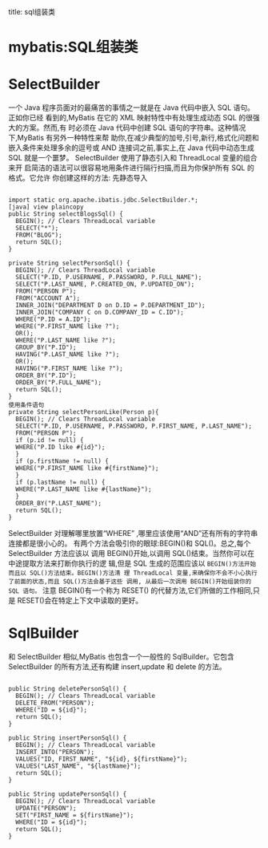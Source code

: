 title: sql组装类 

#  mybatis:SQL组装类 

#  SelectBuilder 

一个 Java 程序员面对的最痛苦的事情之一就是在 Java 代码中嵌入 SQL 语句。 正如你已经 看到的,MyBatis 在它的 XML 映射特性中有处理生成动态 SQL 的很强大的方案。然而,有 时必须在 Java 代码中创建 SQL 语句的字符串。这种情况下,MyBatis 有另外一种特性来帮 助你,在减少典型的加号,引号,新行,格式化问题和嵌入条件来处理多余的逗号或 AND 连接词之前,事实上,在 Java 代码中动态生成 SQL 就是一个噩梦。
SelectBuilder 使用了静态引入和 ThreadLocal 变量的组合来开 启简洁的语法可以很容易地用条件进行隔行扫描,而且为你保护所有 SQL 的格式。它允许 你创建这样的方法:
先静态导入
```

import static org.apache.ibatis.jdbc.SelectBuilder.*;  
[java] view plaincopy
public String selectBlogsSql() {  
  BEGIN(); // Clears ThreadLocal variable  
  SELECT("*");  
  FROM("BLOG");  
  return SQL();  
}  

private String selectPersonSql() {  
  BEGIN(); // Clears ThreadLocal variable  
  SELECT("P.ID, P.USERNAME, P.PASSWORD, P.FULL_NAME");  
  SELECT("P.LAST_NAME, P.CREATED_ON, P.UPDATED_ON");  
  FROM("PERSON P");  
  FROM("ACCOUNT A");  
  INNER_JOIN("DEPARTMENT D on D.ID = P.DEPARTMENT_ID");  
  INNER_JOIN("COMPANY C on D.COMPANY_ID = C.ID");  
  WHERE("P.ID = A.ID");  
  WHERE("P.FIRST_NAME like ?");  
  OR();  
  WHERE("P.LAST_NAME like ?");  
  GROUP_BY("P.ID");  
  HAVING("P.LAST_NAME like ?");  
  OR();  
  HAVING("P.FIRST_NAME like ?");  
  ORDER_BY("P.ID");  
  ORDER_BY("P.FULL_NAME");  
  return SQL();  
}  
使用条件语句
private String selectPersonLike(Person p){  
  BEGIN(); // Clears ThreadLocal variable  
  SELECT("P.ID, P.USERNAME, P.PASSWORD, P.FIRST_NAME, P.LAST_NAME");  
  FROM("PERSON P");  
  if (p.id != null) {  
  WHERE("P.ID like #{id}");  
  }  
  if (p.firstName != null) {  
  WHERE("P.FIRST_NAME like #{firstName}");  
  }  
  if (p.lastName != null) {  
  WHERE("P.LAST_NAME like #{lastName}");  
  }  
  ORDER_BY("P.LAST_NAME");  
  return SQL();  
}  

```
SelectBuilder 对理解哪里放置“WHERE” ,哪里应该使用“AND”还有所有的字符串 连接都是很小心的。
有两个方法会吸引你的眼球:BEGIN()和 SQL()。总之,每个 SelectBuilder 方法应该以 调用 BEGIN()开始,以调用 SQL()结束。当然你可以在中途提取方法来打断你执行的逻 辑,但是 SQL 生成的范围应该以 ` BEGIN()方法开始而且以 SQL()方法结束。BEGIN()方法清 理 ThreadLocal 变量,来确保你不会不小心执行了前面的状态,而且 SQL()方法会基于这些 调用, 从最后一次调用 BEGIN()开始组装你的 SQL 语句。 ` 注意 BEGIN()有一个称为 RESET() 的代替方法,它们所做的工作相同,只是 RESET()会在特定上下文中读取的更好。

#  SqlBuilder 

和 SelectBuilder 相似,MyBatis 也包含一个一般性的 SqlBuilder。它包含 SelectBuilder 的所有方法,还有构建 insert,update 和 delete 的方法。
```

public String deletePersonSql() {  
  BEGIN(); // Clears ThreadLocal variable  
  DELETE_FROM("PERSON");  
  WHERE("ID = ${id}");  
  return SQL();  
}  
  
public String insertPersonSql() {  
  BEGIN(); // Clears ThreadLocal variable  
  INSERT_INTO("PERSON");  
  VALUES("ID, FIRST_NAME", "${id}, ${firstName}");  
  VALUES("LAST_NAME", "${lastName}");  
  return SQL();  
}  
  
public String updatePersonSql() {  
  BEGIN(); // Clears ThreadLocal variable  
  UPDATE("PERSON");  
  SET("FIRST_NAME = ${firstName}");  
  WHERE("ID = ${id}");  
  return SQL();  
}  

```